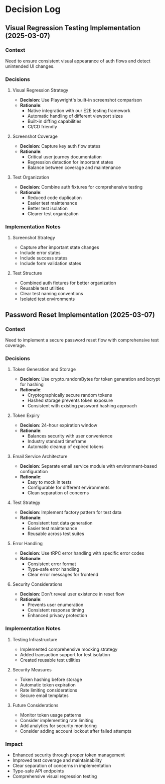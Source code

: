 # Decision Log

## Visual Regression Testing Implementation (2025-03-07)

### Context
Need to ensure consistent visual appearance of auth flows and detect unintended UI changes.

### Decisions

1. Visual Regression Strategy
   - **Decision**: Use Playwright's built-in screenshot comparison
   - **Rationale**: 
     - Native integration with our E2E testing framework
     - Automatic handling of different viewport sizes
     - Built-in diffing capabilities
     - CI/CD friendly

2. Screenshot Coverage
   - **Decision**: Capture key auth flow states
   - **Rationale**:
     - Critical user journey documentation
     - Regression detection for important states
     - Balance between coverage and maintenance

3. Test Organization
   - **Decision**: Combine auth fixtures for comprehensive testing
   - **Rationale**:
     - Reduced code duplication
     - Easier test maintenance
     - Better test isolation
     - Clearer test organization

### Implementation Notes

1. Screenshot Strategy
   - Capture after important state changes
   - Include error states
   - Include success states
   - Include form validation states

2. Test Structure
   - Combined auth fixtures for better organization
   - Reusable test utilities
   - Clear test naming conventions
   - Isolated test environments

## Password Reset Implementation (2025-03-07)

### Context
Need to implement a secure password reset flow with comprehensive test coverage.

### Decisions

1. Token Generation and Storage
   - **Decision**: Use crypto.randomBytes for token generation and bcrypt for hashing
   - **Rationale**: 
     - Cryptographically secure random tokens
     - Hashed storage prevents token exposure
     - Consistent with existing password hashing approach

2. Token Expiry
   - **Decision**: 24-hour expiration window
   - **Rationale**:
     - Balances security with user convenience
     - Industry standard timeframe
     - Automatic cleanup of expired tokens

3. Email Service Architecture
   - **Decision**: Separate email service module with environment-based configuration
   - **Rationale**:
     - Easy to mock in tests
     - Configurable for different environments
     - Clean separation of concerns

4. Test Strategy
   - **Decision**: Implement factory pattern for test data
   - **Rationale**:
     - Consistent test data generation
     - Easier test maintenance
     - Reusable across test suites

5. Error Handling
   - **Decision**: Use tRPC error handling with specific error codes
   - **Rationale**:
     - Consistent error format
     - Type-safe error handling
     - Clear error messages for frontend

6. Security Considerations
   - **Decision**: Don't reveal user existence in reset flow
   - **Rationale**:
     - Prevents user enumeration
     - Consistent response timing
     - Enhanced privacy protection

### Implementation Notes

1. Testing Infrastructure
   - Implemented comprehensive mocking strategy
   - Added transaction support for test isolation
   - Created reusable test utilities

2. Security Measures
   - Token hashing before storage
   - Automatic token expiration
   - Rate limiting considerations
   - Secure email templates

3. Future Considerations
   - Monitor token usage patterns
   - Consider implementing rate limiting
   - Add analytics for security monitoring
   - Consider adding account lockout after failed attempts

### Impact
- Enhanced security through proper token management
- Improved test coverage and maintainability
- Clear separation of concerns in implementation
- Type-safe API endpoints
- Comprehensive visual regression testing